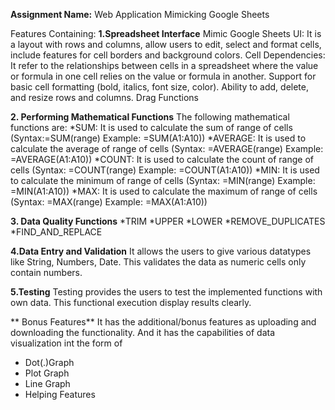 **Assignment Name:** Web Application Mimicking Google Sheets

Features Containing:
**1.Spreadsheet Interface**
  Mimic Google Sheets UI: It is a layout with rows and columns, allow users to edit, select and format cells, include features for cell borders and background colors.
  Cell Dependencies: It refer to the relationships between cells in a spreadsheet where the value or formula in one cell relies on the value or formula in another.
  Support for basic cell formatting (bold, italics, font size, color).
  Ability to add, delete, and resize rows and columns.
  Drag Functions
  
**2. Performing Mathematical Functions** 
  The following mathematical functions are:
  *SUM: It is used to calculate the sum of range of cells
  (Syntax:=SUM(range)
  Example: =SUM(A1:A10))
  *AVERAGE: It is used to calculate the average of range of cells
  (Syntax: =AVERAGE(range)
  Example: =AVERAGE(A1:A10))
  *COUNT: It is used to calculate the count of range of cells
  (Syntax: =COUNT(range)
  Example: =COUNT(A1:A10))
  *MIN: It is used to calculate the minimum of range of cells
  (Syntax: =MIN(range)
  Example: =MIN(A1:A10))
  *MAX: It is used to calculate the maximum of range of cells
  (Syntax: =MAX(range)
  Example: =MAX(A1:A10))
  
**3. Data Quality Functions**
  *TRIM
  *UPPER
  *LOWER
  *REMOVE_DUPLICATES
  *FIND_AND_REPLACE

**4.Data Entry and Validation**
  It allows the users to give various datatypes like String, Numbers, Date.
  This validates the data as numeric cells only contain numbers.
  
**5.Testing**
  Testing provides the users to test the implemented functions with own data.
  This functional execution display results clearly.
  
** Bonus Features**
It has the additional/bonus features as uploading and downloading the functionality.
And it has the capabilities of data visualization int the form of
* Dot(.)Graph
* Plot Graph
* Line Graph
* Helping Features
